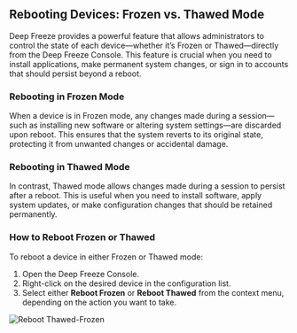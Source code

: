 ## Rebooting Devices: Frozen vs. Thawed Mode

Deep Freeze provides a powerful feature that allows administrators to control the state of each device—whether it’s Frozen or Thawed—directly from the Deep Freeze Console. This feature is crucial when you need to install applications, make permanent system changes, or sign in to accounts that should persist beyond a reboot.

### Rebooting in Frozen Mode
When a device is in Frozen mode, any changes made during a session—such as installing new software or altering system settings—are discarded upon reboot. This ensures that the system reverts to its original state, protecting it from unwanted changes or accidental damage.

### Rebooting in Thawed Mode
In contrast, Thawed mode allows changes made during a session to persist after a reboot. This is useful when you need to install software, apply system updates, or make configuration changes that should be retained permanently.

### How to Reboot Frozen or Thawed
To reboot a device in either Frozen or Thawed mode:

1. Open the Deep Freeze Console.
2. Right-click on the desired device in the configuration list.
3. Select either **Reboot Frozen** or **Reboot Thawed** from the context menu, depending on the action you want to take.

![Reboot Thawed-Frozen](https://github.com/user-attachments/assets/fe988dff-f5f7-4a38-95b2-8fbd4c941c13)

